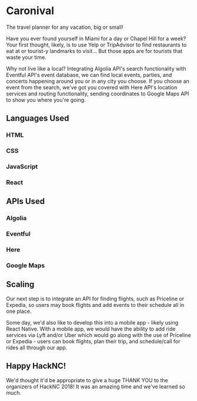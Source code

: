 # Caronival
The travel planner for any vacation, big or small!

Have you ever found yourself in Miami for a day or Chapel Hill for a week? Your first thought, likely, is to use Yelp or TripAdvisor to find restaurants to eat at or tourist-y landmarks to visit... But those apps are for tourists that waste your time.

Why not live like a local? Integrating Algolia API's search functionality with Eventful API's event database, we can find local events, parties, and concerts happening around you or in any city you choose. If you choose an event from the search, we've got you covered with Here API's location services and routing functionality, sending coordinates to Google Maps API to show you where you're going.

## Languages Used
### HTML
### CSS
### JavaScript
### React

## APIs Used
### Algolia
### Eventful
### Here
### Google Maps

## Scaling
Our next step is to integrate an API for finding flights, such as Priceline or Expedia, so users may book flights and add events to their schedule all in one place.

Some day, we'd also like to develop this into a mobile app - likely using React Native. With a mobile app, we would have the ability to add ride services via Lyft and/or Uber which would go along with the use of Priceline or Expedia - users can book flights, plan their trip, and schedule/call for rides all through our app.

## Happy HackNC!
We'd thought it'd be appropriate to give a huge THANK YOU to the organizers of HackNC 2018! It was an amazing time and we've learned so much.
